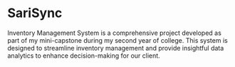 # SariSync
Inventory Management System is a comprehensive project developed as part of my mini-capstone during my second year of college. This system is designed to streamline inventory management and provide insightful data analytics to enhance decision-making for our client.

